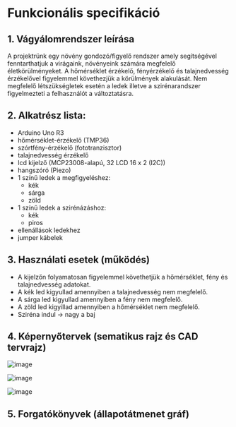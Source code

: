 # Funkcionális specifikáció
## 1. Vágyálomrendszer leírása
A projektrünk egy növény gondozó/figyelő rendszer amely segítségével fenntarthatjuk a virágaink, növényeink számára megfelelő életkörülményeket. A hőmérséklet érzékelő, fényérzékelő és talajnedvesség érzékelővel figyelemmel követhezjük a körülmények alakulását.
Nem megfelelő létszükségletek esetén a ledek illetve a szirénarandszer figyelmezteti a felhasználót a változtatásra.
## 2. Alkatrész lista:
- Arduino Uno R3
- hőmérséklet-érzékelő (TMP36)
- szórtfény-érzékelő (fototranzisztor)
- talajnedvesség érzékelő
- lcd kijelző (MCP23008-alapú, 32 LCD 16 x 2 (I2C))
- hangszóró (Piezo)
- 1 színű ledek a megfigyeléshez:
  - kék
  - sárga
  - zöld
- 1 színű ledek a szirénázáshoz:
  - kék
  - piros  
- ellenállások ledekhez
- jumper kábelek
## 3. Használati esetek (működés)
- A kijelzőn folyamatosan figyelemmel követhetjük a hőmérséklet, fény és talajnedvesség adatokat.
- A kék led kigyullad amennyiben a talajnedvesség nem megfelelő.
- A sárga led kigyullad amennyiben a fény nem megfelelő. 
- A zöld led kigyillad amennyiben a hőmérséklet nem megfelelő.
- Sziréna indul -> nagy a baj
## 4. Képernyőtervek (sematikus rajz és CAD tervrajz)
![image](https://user-images.githubusercontent.com/113984073/237051403-40101bc5-e47f-4ebc-b38e-6400621df808.png)

![image](https://user-images.githubusercontent.com/113984073/237050119-b489ff32-7ad7-4129-98fc-f4e6bcf93c1e.png)

![image](https://user-images.githubusercontent.com/113984073/237050875-dda52524-06cd-4d84-aa4a-ae293f6af320.png)


## 5. Forgatókönyvek (állapotátmenet gráf)
